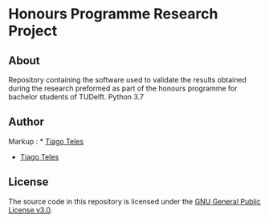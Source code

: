 # Honours Programme Research Project

## About
Repository containing the software used to validate the results obtained during the research preformed as part of the honours programme for bachelor students of TUDelft.
Python 3.7

## Author
Markup : * [Tiago Teles](https://www.linkedin.com/in/tiago-moreira-da-fonte-fonseca-teles/)
 * [Tiago Teles](https://www.linkedin.com/in/tiago-moreira-da-fonte-fonseca-teles/)

## License
The source code in this repository is licensed under the [GNU General Public License v3.0](https://www.gnu.org/licenses/gpl-3.0.en.html).
